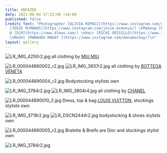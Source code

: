 ```yaml
---
title: UNFAZED
date: 2021-06-04 17:22:00 +10:00
published: false
Credits Text: "Photographer [OLIVIA REPACI](https://www.instagram.com/oliviarepaci/)\nStyling
  [JOSIE McMANUS](https://www.instagram.com/josie.mcmanus/) \nMakeup [MIKELE SIMONE](https://www.instagram.com/mikelesimonebeauty/)
  @ [DLM](https://www.dlmau.com/) \nHair [RICHI GRISILLO](https://www.instagram.com/richi_grisillo/)
  \nModel [MANAHOU MAKAY ](https://www.instagram.com/manamackay/)\n"
layout: gallery
---
```


![LR_IMG_4250r2.jpg](/uploads/LR_IMG_4250r2.jpg)
all clothing by [MIU MIU](https://www.instagram.com/miumiu/) 

![LR_000044860002_r2.jpg](/uploads/LR_000044860002_r2.jpg)
![LR_IMG_3937r2.jpg](/uploads/LR_IMG_3937r2.jpg)
all clothing by [BOTTEGA VENETA](https://www.instagram.com/newbottega/) 

![LR_000044890004_r2.jpg](/uploads/LR_000044890004_r2.jpg)
Bodystocking stylists own

![LR_IMG_3784r2.jpg](/uploads/LR_IMG_3784r2.jpg)
![LR_IMG_3804r4.jpg](/uploads/LR_IMG_3804r4.jpg)
all clothing by [CHANEL](https://www.instagram.com/chanelofficial/) 

![LR_000044890010_2.jpg](/uploads/LR_000044890010_2.jpg)
Dress, top & bag [LOUIS VUITTON](https://www.instagram.com/louisvuitton/),
stockings stylists own

![LR_IMG_3718r2.jpg](/uploads/LR_IMG_3718r2.jpg)
![LR_DSCN2444r2.jpg](/uploads/LR_DSCN2444r2.jpg)
bodystocking & shoes stylists own

![LR_000044860005_r2.jpg](/uploads/LR_000044860005_r2.jpg)
Bralette & Breifs are Dior and stockings stylist own

![LR_IMG_3784r2.jpg](/uploads/LR_IMG_3784r2.jpg)





